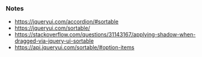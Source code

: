 ### Notes

- https://jqueryui.com/accordion/#sortable
- https://jqueryui.com/sortable/
- https://stackoverflow.com/questions/31143167/applying-shadow-when-dragged-via-jquery-ui-sortable
- https://api.jqueryui.com/sortable/#option-items
